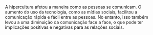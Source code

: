 A hipercultura afetou a maneira como as pessoas se comunicam. O aumento do uso da tecnologia, como as mídias sociais, facilitou a comunicação rápida e fácil entre as pessoas. No entanto, isso também levou a uma diminuição da comunicação face a face, o que pode ter implicações positivas e negativas para as relações sociais.